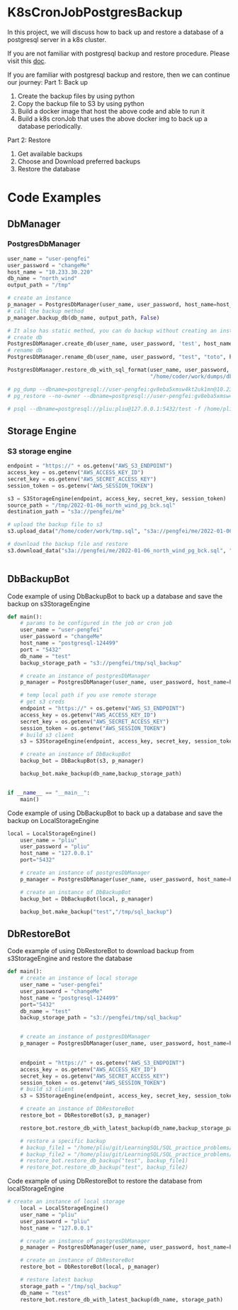 # K8sCronJobPostgresBackup

In this project, we will discuss how to back up and restore a database of a postgresql server in a k8s cluster.

If you are not familiar with postgresql backup and restore procedure. Please visit
this [doc](docs/Postgres_db_backup_restore.md).

If you are familiar with postgresql backup and restore, then we can continue our journey:
Part 1: Back up

1. Create the backup files by using python
2. Copy the backup file to S3 by using python
3. Build a docker image that host the above code and able to run it
4. Build a k8s cronJob that uses the above docker img to back up a database periodically.

Part 2: Restore

1. Get available backups
2. Choose and Download preferred backups
3. Restore the database

# Code Examples

## DbManager

### PostgresDbManager

```python
user_name = "user-pengfei"
user_password = "changeMe"
host_name = "10.233.30.220"
db_name = "north_wind"
output_path = "/tmp"

# create an instance
p_manager = PostgresDbManager(user_name, user_password, host_name=host_name, port="5432")
# call the backup method
p_manager.backup_db(db_name, output_path, False)

# It also has static method, you can do backup without creating an instance of the PostgresDbManager 
# create db
PostgresDbManager.create_db(user_name, user_password, 'test', host_name)
# rename db
PostgresDbManager.rename_db(user_name, user_password, "test", "toto", host_name)

PostgresDbManager.restore_db_with_sql_format(user_name, user_password, "test",
                                             "/home/coder/work/dumps/db_backup.sql", host_name)

# pg_dump --dbname=postgresql://user-pengfei:gv8eba5xmsw4kt2uk1mn@10.233.30.220:5432/north_wind -f /tmp/dump.sql -Fc -v
# pg_restore --no-owner --dbname=postgresql://user-pengfei:gv8eba5xmsw4kt2uk1mn@10.233.30.220:5432/north_wind /tmp/dump.sql

# psql --dbname=postgresql://pliu:pliu@127.0.0.1:5432/test -f /home/pliu/git/LearningSQL/SQL_practice_problems/data_base/northwind_ddl.sql
```

## Storage Engine

### S3 storage engine

```python
endpoint = "https://" + os.getenv("AWS_S3_ENDPOINT")
access_key = os.getenv("AWS_ACCESS_KEY_ID")
secret_key = os.getenv("AWS_SECRET_ACCESS_KEY")
session_token = os.getenv("AWS_SESSION_TOKEN")

s3 = S3StorageEngine(endpoint, access_key, secret_key, session_token)
source_path = "/tmp/2022-01-06_north_wind_pg_bck.sql"
destination_path = "s3a://pengfei/me"

# upload the backup file to s3
s3.upload_data("/home/coder/work/tmp.sql", "s3a://pengfei/me/2022-01-06_north_wind_pg_bck.sql")

# download the backup file and restore
s3.download_data("s3a://pengfei/me/2022-01-06_north_wind_pg_bck.sql", "/home/coder/work/tmp1.sql")



```

## DbBackupBot

Code example of using DbBackupBot to back up a database and save the backup on s3StorageEngine

```python
def main():
    # params to be configured in the job or cron job
    user_name = "user-pengfei"
    user_password = "changeMe"
    host_name = "postgresql-124499"
    port = "5432"
    db_name = "test"
    backup_storage_path = "s3://pengfei/tmp/sql_backup"

    # create an instance of postgresDbManager
    p_manager = PostgresDbManager(user_name, user_password, host_name=host_name, port=port)

    # temp local path if you use remote storage
    # get s3 creds
    endpoint = "https://" + os.getenv("AWS_S3_ENDPOINT")
    access_key = os.getenv("AWS_ACCESS_KEY_ID")
    secret_key = os.getenv("AWS_SECRET_ACCESS_KEY")
    session_token = os.getenv("AWS_SESSION_TOKEN")
    # build s3 client
    s3 = S3StorageEngine(endpoint, access_key, secret_key, session_token)

    # create an instance of DbBackupBot
    backup_bot = DbBackupBot(s3, p_manager)

    backup_bot.make_backup(db_name,backup_storage_path)


if __name__ == "__main__":
    main()
```

Code example of using DbBackupBot to back up a database and save the backup on LocalStorageEngine
```python
local = LocalStorageEngine()
    user_name = "pliu"
    user_password = "pliu"
    host_name = "127.0.0.1"
    port="5432"

    # create an instance of postgresDbManager
    p_manager = PostgresDbManager(user_name, user_password, host_name=host_name, port=port)

    # create an instance of DbBackupBot
    backup_bot = DbBackupBot(local, p_manager)

    backup_bot.make_backup("test","/tmp/sql_backup")
```

## DbRestoreBot
Code example of using DbRestoreBot to download backup from s3StorageEngine and restore the database
```python
def main():
    # create an instance of local storage
    user_name = "user-pengfei"
    user_password = "changeMe"
    host_name = "postgresql-124499"
    port="5432"
    db_name = "test"
    backup_storage_path = "s3://pengfei/tmp/sql_backup"


    # create an instance of postgresDbManager
    p_manager = PostgresDbManager(user_name, user_password, host_name=host_name, port=port)
    

    endpoint = "https://" + os.getenv("AWS_S3_ENDPOINT")
    access_key = os.getenv("AWS_ACCESS_KEY_ID")
    secret_key = os.getenv("AWS_SECRET_ACCESS_KEY")
    session_token = os.getenv("AWS_SESSION_TOKEN")
    # build s3 client
    s3 = S3StorageEngine(endpoint, access_key, secret_key, session_token)

    # create an instance of DbRestoreBot
    restore_bot = DbRestoreBot(s3, p_manager)

    restore_bot.restore_db_with_latest_backup(db_name,backup_storage_path)

    # restore a specific backup
    # backup_file1 = "/home/pliu/git/LearningSQL/SQL_practice_problems/data_base/northwind_ddl.sql"
    # backup_file2 = "/home/pliu/git/LearningSQL/SQL_practice_problems/data_base/northwind_data.sql"
    # restore_bot.restore_db_backup("test", backup_file1)
    # restore_bot.restore_db_backup("test", backup_file2)
```

Code example of using DbRestoreBot to restore the database from localStorageEngine

```python
# create an instance of local storage
    local = LocalStorageEngine()
    user_name = "pliu"
    user_password = "pliu"
    host_name = "127.0.0.1"

    # create an instance of postgresDbManager
    p_manager = PostgresDbManager(user_name, user_password, host_name=host_name, port="5432")

    # create an instance of DbRestoreBot
    restore_bot = DbRestoreBot(local, p_manager)

    # restore latest backup
    storage_path = "/tmp/sql_backup"
    db_name = "test"
    restore_bot.restore_db_with_latest_backup(db_name, storage_path)
```

    